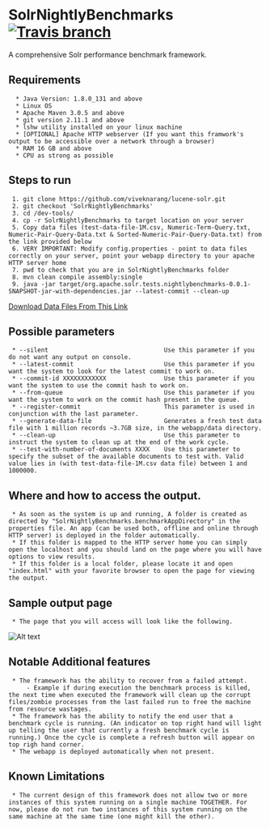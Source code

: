 # SolrNightlyBenchmarks  [![Travis branch](https://img.shields.io/travis/rust-lang/rust/master.svg)]()

A comprehensive Solr performance benchmark framework.

## Requirements

      * Java Version: 1.8.0_131 and above
      * Linux OS
      * Apache Maven 3.0.5 and above
      * git version 2.11.1 and above
      * lshw utility installed on your linux machine
      * [OPTIONAL] Apache HTTP webserver (If you want this framwork's output to be accessible over a network through a browser)
      * RAM 16 GB and above
      * CPU as strong as possible

## Steps to run

     1. git clone https://github.com/viveknarang/lucene-solr.git
     2. git checkout 'SolrNightlyBenchmarks'
     3. cd /dev-tools/
     4. cp -r SolrNightlyBenchmarks to target location on your server
     5. Copy data files (test-data-file-1M.csv, Numeric-Term-Query.txt, Numeric-Pair-Query-Data.txt & Sorted-Numeric-Pair-Query-Data.txt) from the link provided below
     6. VERY IMPORTANT: Modify config.properties - point to data files correctly on your server, point your webapp directory to your apache HTTP server home
     7. pwd to check that you are in SolrNightlyBenchmarks folder
     8. mvn clean compile assembly:single
     9. java -jar target/org.apache.solr.tests.nightlybenchmarks-0.0.1-SNAPSHOT-jar-with-dependencies.jar --latest-commit --clean-up 
     
[Download Data Files From This Link](http://212.47.227.9/data/) 

## Possible parameters

     * --silent                                Use this parameter if you do not want any output on console.
     * --latest-commit                         Use this parameter if you want the system to look for the latest commit to work on.
     * --commit-id XXXXXXXXXXXX                Use this parameter if you want the system to use the commit hash to work on.
     * --from-queue                            Use this parameter if you want the system to work on the commit hash present in the queue.
     * --register-commit                       This parameter is used in conjunction with the last parameter. 
     * --generate-data-file                    Generates a fresh test data file with 1 million records ~3.7GB size, in the webapp/data directory.     
     * --clean-up                              Use this parameter to instruct the system to clean up at the end of the work cycle.
     * --test-with-number-of-documents XXXX    Use this parameter to specify the subset of the available documents to test with. Valid value lies in (with test-data-file-1M.csv data file) between 1 and 1000000.
     
## Where and how to access the output.

     * As soon as the system is up and running, A folder is created as directed by "SolrNightlyBenchmarks.benchmarkAppDirectory" in the properties file. An app (can be used both, offline and online through HTTP server) is deployed in the folder automatically. 
     * If this folder is mapped to the HTTP server home you can simply open the localhost and you should land on the page where you will have options to view results.
     * If this folder is a local folder, please locate it and open "index.html" with your favorite browser to open the page for viewing the output. 

## Sample output page
     * The page that you will access will look like the following. 

![Alt text](http://www.viveknarang.com/gsoc/snb_screenshot2.PNG)

## Notable Additional features

     * The framework has the ability to recover from a failed attempt.
         - Example if during execution the benchmark process is killed, the next time when executed the framework will clean up the corrupt files/zombie processes from the last failed run to free the machine from resource wastages.
     * The framework has the ability to notify the end user that a benchmark cycle is running. (An indicator on top right hand will light up telling the user that currently a fresh benchmark cycle is running.) Once the cycle is complete a refresh button will appear on top righ hand corner. 
     * The webapp is deployed automatically when not present.  
     
## Known Limitations
     * The current design of this framework does not allow two or more instances of this system running on a single machine TOGETHER. For now, please do not run two instances of this system running on the same machine at the same time (one might kill the other). 
    
   
     
     

     
      
